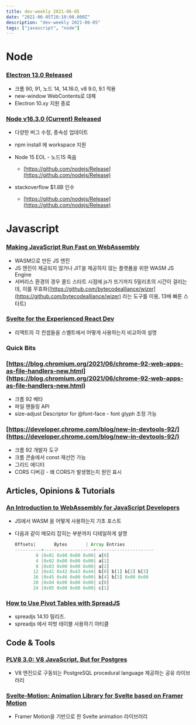 ```yaml
---
title: dev-weekly 2021-06-05
date: "2021-06-05T10:10:00.000Z"
description: "dev-weekly 2021-06-05"
tags: ["javascript", "node"]
---
```


# Node

### [Electron 13.0 Released](https://www.electronjs.org/blog/electron-13-0)

- 크롬 90, 91, 노드 14, 14.16.0, v8 9.0, 9.1 적용
- new-window WebContents로 대체
- Electron 10.xy 지원 종료

### [Node v16.3.0 (Current) Released](https://nodejs.org/en/blog/release/v16.3.0/)

- 다양한 버그 수정, 종속성 업데이트
- npm install 에 workspace 지원

- Node 15 EOL - 노드15 죽음
    - [https://github.com/nodejs/Release](https://github.com/nodejs/Release)
- stackoverflow $1.8B 인수
    - [https://github.com/nodejs/Release](https://github.com/nodejs/Release)

# Javascript

### [Making JavaScript Run Fast on WebAssembly](https://bytecodealliance.org/articles/making-javascript-run-fast-on-webassembly)

- WASM으로 만든 JS 엔진
- JS 엔진이 제공되지 않거나 JIT을 제공하지 않는 플랫폼을 위한 WASM JS Engine
- 서버리스 환경의 경우 콜드 스타트 시점에 js가 뜨기까지 5밀리초의 시간이 걸리는데, 이를 무효화([https://github.com/bytecodealliance/wizer](https://github.com/bytecodealliance/wizer) 라는 도구를 이용, 13배 빠른 스타트)

### [Svelte for the Experienced React Dev](https://css-tricks.com/svelte-for-the-experienced-react-dev/)

- 리액트의 각 컨셉들을 스벨트에서 어떻게 사용하는지 비교하여 설명

### Quick Bits

### [https://blog.chromium.org/2021/06/chrome-92-web-apps-as-file-handlers-new.html](https://blog.chromium.org/2021/06/chrome-92-web-apps-as-file-handlers-new.html)

- 크롬 92 베타
- 파일 핸들링 API
- size-adjust Descriptor for @font-face - font glyph 조정 가능

### [https://developer.chrome.com/blog/new-in-devtools-92/](https://developer.chrome.com/blog/new-in-devtools-92/)

- 크롬 92 개발자 도구
- 크롬 콘솔에서 const 재선언 가능
- 그리드 에디터
- CORS 디버깅 - 왜 CORS가 발생했는지 원인 표시

## Articles, Opinions & Tutorials

### [An Introduction to WebAssembly for JavaScript Developers](https://pascalpares.appspot.ovh/webassembly-for-javascript-developers/)

- JS에서 WASM 을 어떻게 사용하는지 기초 포스트
- 다음과 같이 메모리 잡히는 부분까지 디테일하게 설명

    ```jsx
    Offsets|       Bytes       | Array Entries
    ----------+-------------------+----------------------
            0 |0x01 0x00 0x00 0x00| a[0]
            4 |0x02 0x00 0x00 0x00| a[1]
            8 |0x03 0x00 0x00 0x00| a[2] 
           12 |0x41 0x42 0x43 0x44| b[0] b[1] b[2] b[3]
           16 |0x45 0x46 0x00 0x00| b[4] b[5] 0x00 0x00
           20 |0x04 0x00 0x00 0x00| c[0]
           24 |0x05 0x00 0x00 0x00| c[1]
    ```

### [How to Use Pivot Tables with SpreadJS](https://www.grapecity.com/blogs/how-to-use-pivot-tables-with-spreadjs)

- spreadjs 14.10 릴리즈.
- spreadjs 에서 피벗 테이블 사용하기 아티클

## Code & Tools

### [PLV8 3.0: V8 JavaScript, But for Postgres](https://github.com/plv8/plv8)

- V8 엔진으로 구동되는 PostgreSQL procedural language 제공하는 공유 라이브러리

### [Svelte-Motion: Animation Library for Svelte based on Framer Motion](https://svelte-motion.gradientdescent.de/)

- Framer Motion을 기반으로 한 Svelte animation 라이브러리